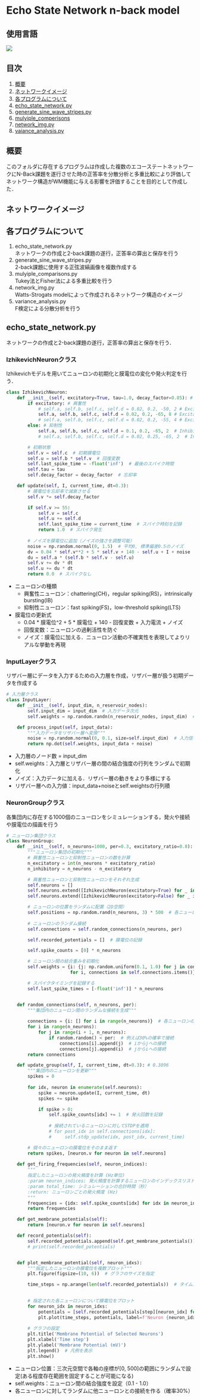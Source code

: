 # Echo State Network n-back model

## 使用言語
<img src="https://img.shields.io/badge/Python-3.12.1-3776AB.svg?logo=python&style=flat-square"> 

## 目次  
1. [概要](#概要)
2. [ネットワークイメージ](#ネットワークイメージ)
3. [各プログラムについて](#各プログラムについて)
4. [echo_state_network.py](echo_state_network.py)
5. [generate_sine_wave_stripes.py](generate_sine_wave_stripes.py)
6. [mulyiple_comperisons](mulyiple_comparisons.py)
7. [network_img.py](network_img.py)
8. [vaiance_analysis.py](variance_analysis.py)

## 概要
このフォルダに存在するプログラムは作成した複数のエコーステートネットワークにN-Back課題を遂行させた時の正答率を分散分析と多重比較により評価してネットワーク構造がWM機能に与える影響を評価することを目的として作成した．

## ネットワークイメージ

## 各プログラムについて
1. echo_state_network.py  
ネットワークの作成と2-back課題の遂行，正答率の算出と保存を行う
2. generate_sine_wave_stripes.py  
2-back課題に使用する正弦波縞画像を複数作成する
3. mulyiple_comparisons.py  
Tukey法とFisher法による多重比較を行う
4. network_img.py  
Watts-Strogats modelによって作成されるネットワーク構造のイメージ
5. variance_analysis.py  
F検定による分散分析を行う

## echo_state_network.py
ネットワークの作成と2-back課題の遂行，正答率の算出と保存を行う．

### IzhikevichNeuronクラス
Izhikevichモデルを用いてニューロンの初期化と膜電位の変化や発火判定を行う．
``` python
class IzhikevichNeuron:
    def __init__(self, excitatory=True, tau=1.0, decay_factor=0.85): # 0.1 1.0 0.5
        if excitatory: # 興奮性
            # self.a, self.b, self.c, self.d = 0.02, 0.2, -50, 2 # Excitatory neuron parameters CH
            self.a, self.b, self.c, self.d = 0.02, 0.2, -65, 8 # Excitatory neuron parameters RS
            # self.a, self.b, self.c, self.d = 0.02, 0.2, -55, 4 # Excitatory neuron parameters IB
        else: # 抑制性
            self.a, self.b, self.c, self.d = 0.1, 0.2, -65, 2  # Inhibitory neuron parameters FS
            # self.a, self.b, self.c, self.d = 0.02, 0.25, -65, 2  # Inhibitory neuron parameters LST

        # 初期状態
        self.v = self.c  # 初期膜電位
        self.u = self.b * self.v  # 回復変数
        self.last_spike_time = -float('inf')  # 最後のスパイク時間
        self.tau = tau
        self.decay_factor = decay_factor  # 忘却率

    def update(self, I, current_time, dt=0.3):
        # 膜電位を忘却率で減衰させる
        self.v *= self.decay_factor 

        if self.v >= 55:
            self.v = self.c
            self.u += self.d
            self.last_spike_time = current_time  # スパイク時刻を記録
            return 1.0  # スパイク発生
        
        # ノイズを膜電位に追加（ノイズの強さを調整可能）
        noise = np.random.normal(0, 1.5)  # 平均0, 標準偏差0.5のノイズ
        dv = 0.04 * self.v**2 + 5 * self.v + 140 - self.u + I + noise
        du = self.a * (self.b * self.v - self.u) 
        self.v += dv * dt
        self.u += du * dt
        return 0.0  # スパイクなし
```
- ニューロンの種類  
  - 興奮性ニューロン：chattering(CH)，regular spiking(RS)，intrinsically bursting(IB)  
  - 抑制性ニューロン：fast spiking(FS)，low-threshold spiking(LTS)  
- 膜電位の更新式
  - 0.04 * 膜電位^2 + 5 * 膜電位 + 140 - 回復変数 + 入力電流 + ノイズ
  - 回復変数：ニューロンの過剰活性を防ぐ
  - ノイズ：膜電位に加える．ニューロン活動の不確実性を表現してよりリアルな挙動を再現

### InputLayerクラス
リザバー層にデータを入力するための入力層を作成，リザバー層が扱う初期データを作成する
``` python
# 入力層クラス
class InputLayer:
    def __init__(self, input_dim, n_reservoir_nodes):
        self.input_dim = input_dim  # 入力データ次元
        self.weights = np.random.randn(n_reservoir_nodes, input_dim)  # リザバー層への重み

    def process_input(self, input_data):
        """入力データをリザバー層へ変換"""
        noise = np.random.normal(0, 0.1, size=self.input_dim)  # 入力信号にノイズを追加
        return np.dot(self.weights, input_data + noise) 
```
- 入力層のノード数 = input_dim
- self.weights：入力層とリザバー層の間の結合強度の行列をランダムで初期化
- ノイズ：入力データに加える．リザバー層の動きをより多様にする
- リザバー層への入力値：input_data+noiseとself.weightsの行列積

### NeuronGroupクラス
各集団内に存在する1000個のニューロンをシミュレーションする，発火や接続や膜電位の描画を行う
``` python
# ニューロン集団クラス
class NeuronGroup:
    def __init__(self, n_neurons=1000, per=0.3, excitatory_ratio=0.8): # 2
        """ニューロン集団の初期化"""
        # 興奮性ニューロンと抑制性ニューロンの数を計算
        n_excitatory = int(n_neurons * excitatory_ratio)
        n_inhibitory = n_neurons - n_excitatory

        # 興奮性ニューロンと抑制性ニューロンをそれぞれ生成
        self.neurons = []
        self.neurons.extend([IzhikevichNeuron(excitatory=True) for _ in range(n_excitatory)])  # 興奮性ニューロン
        self.neurons.extend([IzhikevichNeuron(excitatory=False) for _ in range(n_inhibitory)])  # 抑制性ニューロン

        # ニューロンの位置をランダムに配置（2D空間）
        self.positions = np.random.rand(n_neurons, 3) * 500  # 各ニューロンの位置を[0, area_size]内でランダムに配置
        
        # ニューロンのランダム接続
        self.connections = self.random_connections(n_neurons, per)

        self.recorded_potentials = []  # 膜電位の記録

        self.spike_counts = [0] * n_neurons

        # ニューロン間の結合重みを初期化
        self.weights = {i: {j: np.random.uniform(0.1, 1.0) for j in connections}
                        for i, connections in self.connections.items()}

        # スパイクタイミングを記録する
        self.last_spike_times = [-float('inf')] * n_neurons


    def random_connections(self, n_neurons, per):
        """集団内のニューロン間のランダムな接続を生成"""
        
        connections = {i: [] for i in range(n_neurons)}  # 各ニューロンの接続リストを辞書で管理
        for i in range(n_neurons):
            for j in range(i + 1, n_neurons):
                if random.random() < per:  # 例えば30%の確率で接続
                    connections[i].append(j)  # iからjへの接続
                    connections[j].append(i)  # jからiへの接続
        return connections

    def update_group(self, I, current_time, dt=0.3): # 0.3896
        """集団内のニューロンを更新"""
        spikes = 0
        
        for idx, neuron in enumerate(self.neurons):
            spike = neuron.update(I, current_time, dt)
            spikes += spike

            if spike > 0:
                self.spike_counts[idx] += 1  # 発火回数を記録
                
                # 接続されているニューロンに対してSTDPを適用
                # for post_idx in self.connections[idx]:
                #     self.stdp_update(idx, post_idx, current_time)

        # 個々のニューロンの膜電位をそのまま返す
        return spikes, [neuron.v for neuron in self.neurons]
    
    def get_firing_frequencies(self, neuron_indices):
        """
        指定したニューロンの発火頻度を計算 (Hz単位)
        :param neuron_indices: 発火頻度を計算するニューロンのインデックスリスト
        :param total_time: シミュレーションの合計時間（秒）
        :return: ニューロンごとの発火頻度 (Hz)
        """
        frequencies = {idx: self.spike_counts[idx] for idx in neuron_indices}
        return frequencies

    def get_membrane_potentials(self):
        return [neuron.v for neuron in self.neurons]

    def record_potentials(self):
        self.recorded_potentials.append(self.get_membrane_potentials())
        # print(self.recorded_potentials)


    def plot_membrane_potential(self, neuron_idxs):
        """指定したニューロンの膜電位を複数プロット"""
        plt.figure(figsize=(10, 6))  # グラフのサイズを指定

        time_steps = np.arange(len(self.recorded_potentials))  # タイムステップの配列を生成

        
        # 指定された各ニューロンについて膜電位をプロット
        for neuron_idx in neuron_idxs:
            potentials = [self.recorded_potentials[step][neuron_idx] for step in range(len(self.recorded_potentials))]
            plt.plot(time_steps, potentials, label=f'Neuron {neuron_idx}')
        
        # グラフの設定
        plt.title('Membrane Potential of Selected Neurons')
        plt.xlabel('Time step')
        plt.ylabel('Membrane Potential (mV)')
        plt.legend()  # 凡例を表示
        plt.show()
```
- ニューロン位置：三次元空間で各軸の座標が[0, 500]の範囲にランダムで設定(ある程度存在範囲を固定することが可能になる)
- self.weights：ニューロン間の結合強度を設定（0.1 - 1.0）
- 各ニューロンに対してランダムに他ニューロンとの接続を作る（確率30%）
